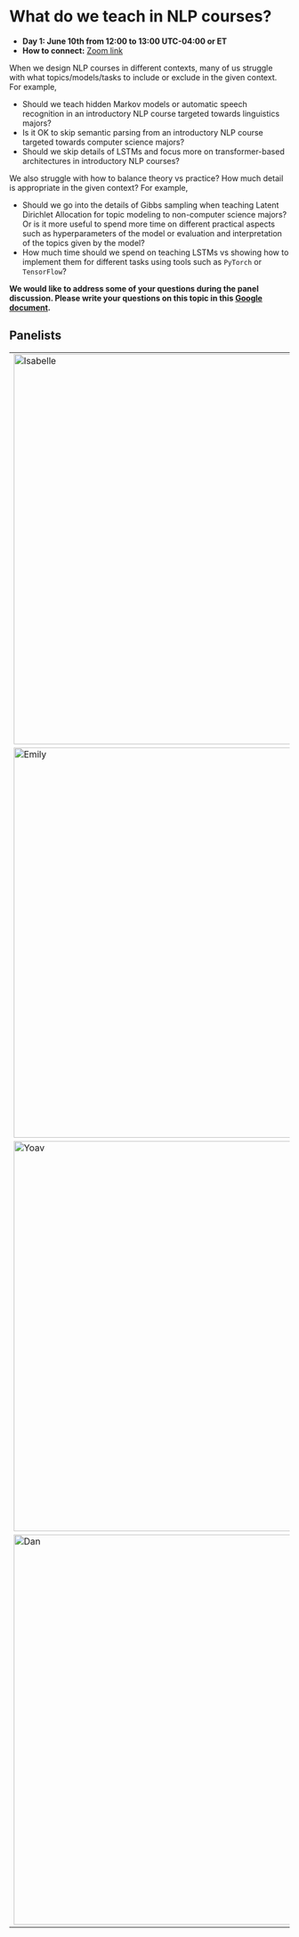 # What do we teach in NLP courses?

- **Day 1: June 10th from 12:00 to 13:00 UTC-04:00 or ET**
- **How to connect:** [Zoom link]()

When we design NLP courses in different contexts, many of us struggle with what topics/models/tasks to include or exclude in the given context. For example, 

- Should we teach hidden Markov models or automatic speech recognition in an introductory NLP course targeted towards linguistics majors? 
- Is it OK to skip semantic parsing from an introductory NLP course targeted towards computer science majors? 
- Should we skip details of LSTMs and focus more on transformer-based architectures in introductory NLP courses? 

We also struggle with how to balance theory vs practice? How much detail is appropriate in the given context? For example, 

- Should we go into the details of Gibbs sampling when teaching Latent Dirichlet Allocation for topic modeling to non-computer science majors? Or is it more useful to spend more time on different practical aspects such as hyperparameters of the model or evaluation and interpretation of the topics given by the model? 
- How much time should we spend on teaching LSTMs vs showing how to implement them for different tasks using tools such as `PyTorch` or `TensorFlow`? 


    
**We would like to address some of your questions during the panel discussion. Please write your questions on this topic in this [Google document](https://docs.google.com/document/d/1ZS8BhrAJHGa-RB5e8IHqSGsR6GAEpEXv552u9kZG1g0/edit?usp=sharing).**   
    
## Panelists
|               |                               |
| :--------------------------------------- | :-----------------   | 
| <img src="../img/isabelle.png" alt="Isabelle" class="bg-primary" width="700px"> | [**Isabelle Augenstein**](https://isabelleaugenstein.github.io/) is an associate professor in Computer Science at the University of Copenhagen. Her main research interests are fact checking, low-resource learning and explainability. She has developed and taught NLP courses at University of Copenhagen and University College London. She has also given tutorial and talks at a number of summer schools. | 
|<img src="../img/emily.jpeg" alt="Emily" class="bg-primary" width="700px"/> | [**Emily M. Bender**](https://faculty.washington.edu/ebender/index.html) is a Professor of Linguistics and an Adjunct Professor in Computer Science and Engineering at the University of Washington. She is the Director of the [Computational Linguistics Master's program](https://www.compling.uw.edu/). She has a wealth of teaching and mentoring experience, and has taught many courses and seminars in Linguistics, Computational Linguistics, and Ethics in NLP in the past two decades. Check out her [NLP pedagogy interview](https://medium.com/@jurgens_24580/nlp-pedagogy-interview-emily-m-bender-university-of-washington-7a6ba4d450f5) |
|<img src="../img/yoav.jpeg" alt="Yoav" class="bg-primary" width="700px"> | [**Yoav Goldberg**](https://www.cs.bgu.ac.il/~yoavg/uni/) is a Senior Lecturer in Computer Science at Bar Ilan University. He has taught a number of courses and seminars in NLP. He is the author of the famous tutorial on deep learning NLP, [A Primer on Neural Network Models for Natural Language Processing](https://u.cs.biu.ac.il/~yogo/nnlp.pdf), and the book [Neural Network Methods for Natural Language Processing Synthesis Lectures on Human Language Technologies](https://www.morganclaypool.com/doi/abs/10.2200/S00762ED1V01Y201703HLT037), which are widely used in deep learning NLP courses all over the world.|
| <img src="../img/dan.jpg" alt="Dan" class="bg-primary" width="700px"/> | [**Dan Jurafsky**](https://web.stanford.edu/~jurafsky/) is Professor of Linguistics and Professor of Computer Science at Stanford University. He has designed and taught a number introductory and advanced courses in Linguistics, Psycholinguistics, and NLP in the past two decades. Also, he is the co-author of one of the best books in NLP, [Speech and Language Processing](https://web.stanford.edu/~jurafsky/slp3/). This book and his co-authored short [NLP videos](https://www.youtube.com/watch?v=zQ6gzQ5YZ8o&list=PLoROMvodv4rOFZnDyrlW3-nI7tMLtmiJZ) have inspired many people in the world. Check out [his NLP pedagogy interview](https://medium.com/@jurgens_24580/nlp-pedagogy-interview-dan-jurafsky-stanford-c0075a16d877). 

